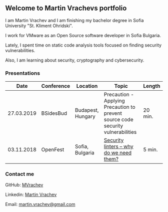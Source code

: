 ## Welcome to Martin Vrachevs portfolio

I am Martin Vrachev and I am finishing my bachelor degree in Sofia University "St. Kliment Ohridski".

I work for VMware as an Open Source software developer in Sofia Bulgaria.

Lately, I spent time on static code analysis tools focused on finding security vulnerabilities.

Also, I am learning about security, cryptography and cybersecurity.


### Presentations

| Date | Conference | Location | Topic | Length |
| --- | --- | --- | --- | --- |
| 27.03.2019 | BSidesBud | Budapest, Hungary | Precaution - Applying Precaution to prevent source code security vulnerabilities | 20 min.
| 03.11.2018 | OpenFest | Sofia, Bulgaria | [Security linters – why do we need them?](https://www.youtube.com/watch?v=GcffWbg2ERY&t=35s) | 5 min.


### Contact me

GitHub: [MVrachev](github.com/mvrachev)

Linkedin: [Martin Vrachev](https://www.linkedin.com/in/martin-vrachev/)

Email: <martin.vrachev@gmail.com>
